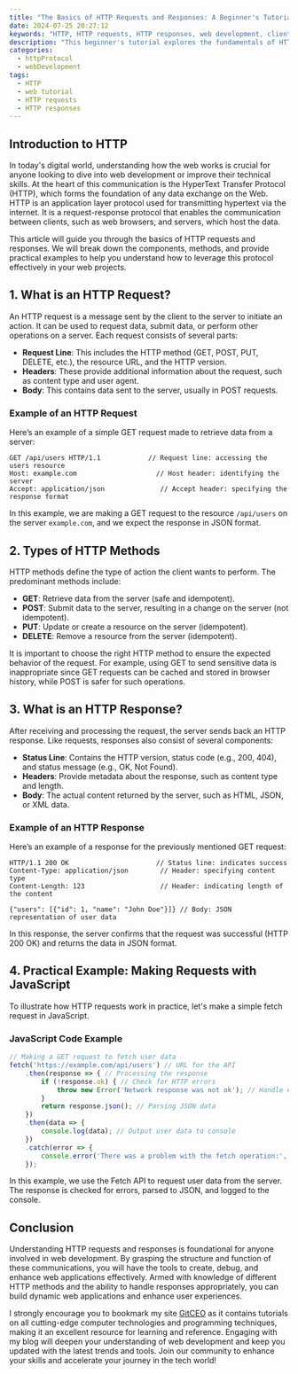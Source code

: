 ```yaml
---
title: "The Basics of HTTP Requests and Responses: A Beginner's Tutorial"
date: 2024-07-25 20:27:12
keywords: "HTTP, HTTP requests, HTTP responses, web development, client-server communication, beginner tutorial"
description: "This beginner's tutorial explores the fundamentals of HTTP requests and responses, essential concepts for understanding web communication. We'll discuss the structure of HTTP requests and responses, the different types of HTTP methods, and practical examples with code snippets. Whether you are a budding web developer or someone interested in web technologies, this guide will provide a solid foundation to improve your skills in handling HTTP communications effectively."
categories:
  - httpProtocol
  - webDevelopment
tags:
  - HTTP
  - web tutorial
  - HTTP requests
  - HTTP responses
---
```


## Introduction to HTTP

In today's digital world, understanding how the web works is crucial for anyone looking to dive into web development or improve their technical skills. At the heart of this communication is the HyperText Transfer Protocol (HTTP), which forms the foundation of any data exchange on the Web. HTTP is an application layer protocol used for transmitting hypertext via the internet. It is a request-response protocol that enables the communication between clients, such as web browsers, and servers, which host the data.

This article will guide you through the basics of HTTP requests and responses. We will break down the components, methods, and provide practical examples to help you understand how to leverage this protocol effectively in your web projects.

<!-- more -->

## 1. What is an HTTP Request?

An HTTP request is a message sent by the client to the server to initiate an action. It can be used to request data, submit data, or perform other operations on a server. Each request consists of several parts:

- **Request Line**: This includes the HTTP method (GET, POST, PUT, DELETE, etc.), the resource URL, and the HTTP version.
- **Headers**: These provide additional information about the request, such as content type and user agent.
- **Body**: This contains data sent to the server, usually in POST requests.

### Example of an HTTP Request

Here’s an example of a simple GET request made to retrieve data from a server:

```http
GET /api/users HTTP/1.1            // Request line: accessing the users resource
Host: example.com                    // Host header: identifying the server
Accept: application/json              // Accept header: specifying the response format
```

In this example, we are making a GET request to the resource `/api/users` on the server `example.com`, and we expect the response in JSON format.

## 2. Types of HTTP Methods

HTTP methods define the type of action the client wants to perform. The predominant methods include:

- **GET**: Retrieve data from the server (safe and idempotent).
- **POST**: Submit data to the server, resulting in a change on the server (not idempotent).
- **PUT**: Update or create a resource on the server (idempotent).
- **DELETE**: Remove a resource from the server (idempotent).

It is important to choose the right HTTP method to ensure the expected behavior of the request. For example, using GET to send sensitive data is inappropriate since GET requests can be cached and stored in browser history, while POST is safer for such operations.

## 3. What is an HTTP Response?

After receiving and processing the request, the server sends back an HTTP response. Like requests, responses also consist of several components:

- **Status Line**: Contains the HTTP version, status code (e.g., 200, 404), and status message (e.g., OK, Not Found).
- **Headers**: Provide metadata about the response, such as content type and length.
- **Body**: The actual content returned by the server, such as HTML, JSON, or XML data.

### Example of an HTTP Response

Here’s an example of a response for the previously mentioned GET request:

```http
HTTP/1.1 200 OK                      // Status line: indicates success
Content-Type: application/json        // Header: specifying content type
Content-Length: 123                   // Header: indicating length of the content

{"users": [{"id": 1, "name": "John Doe"}]} // Body: JSON representation of user data
```

In this response, the server confirms that the request was successful (HTTP 200 OK) and returns the data in JSON format.

## 4. Practical Example: Making Requests with JavaScript

To illustrate how HTTP requests work in practice, let's make a simple fetch request in JavaScript.

### JavaScript Code Example

```javascript
// Making a GET request to fetch user data
fetch('https://example.com/api/users') // URL for the API
    .then(response => { // Processing the response
        if (!response.ok) { // Check for HTTP errors
            throw new Error('Network response was not ok'); // Handle error
        }
        return response.json(); // Parsing JSON data
    })
    .then(data => {
        console.log(data); // Output user data to console
    })
    .catch(error => {
        console.error('There was a problem with the fetch operation:', error); // Handling the error
    });
```

In this example, we use the Fetch API to request user data from the server. The response is checked for errors, parsed to JSON, and logged to the console.

## Conclusion

Understanding HTTP requests and responses is foundational for anyone involved in web development. By grasping the structure and function of these communications, you will have the tools to create, debug, and enhance web applications effectively. Armed with knowledge of different HTTP methods and the ability to handle responses appropriately, you can build dynamic web applications and enhance user experiences.

I strongly encourage you to bookmark my site [GitCEO](https://gitceo.com) as it contains tutorials on all cutting-edge computer technologies and programming techniques, making it an excellent resource for learning and reference. Engaging with my blog will deepen your understanding of web development and keep you updated with the latest trends and tools. Join our community to enhance your skills and accelerate your journey in the tech world!